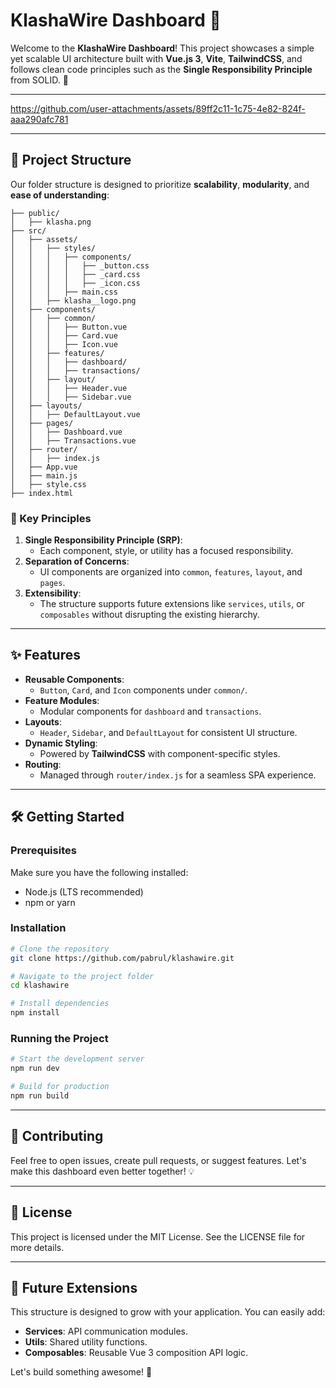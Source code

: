 # KlashaWire Dashboard 🚀

Welcome to the **KlashaWire Dashboard**! This project showcases a simple yet scalable UI architecture built with **Vue.js 3**, **Vite**, **TailwindCSS**, and follows clean code principles such as the **Single Responsibility Principle** from SOLID. 🎯

---


https://github.com/user-attachments/assets/89ff2c11-1c75-4e82-824f-aaa290afc781


---


## 📂 Project Structure

Our folder structure is designed to prioritize **scalability**, **modularity**, and **ease of understanding**:

```
├── public/
│   ├── klasha.png
├── src/
│   ├── assets/
│   │   ├── styles/
│   │   │   ├── components/
│   │   │   │   ├── _button.css
│   │   │   │   ├── _card.css
│   │   │   │   ├── _icon.css
│   │   │   ├── main.css
│   │   ├── klasha__logo.png
│   ├── components/
│   │   ├── common/
│   │   │   ├── Button.vue
│   │   │   ├── Card.vue
│   │   │   ├── Icon.vue
│   │   ├── features/
│   │   │   ├── dashboard/
│   │   │   ├── transactions/
│   │   ├── layout/
│   │   │   ├── Header.vue
│   │   │   ├── Sidebar.vue
│   ├── layouts/
│   │   ├── DefaultLayout.vue
│   ├── pages/
│   │   ├── Dashboard.vue
│   │   ├── Transactions.vue
│   ├── router/
│   │   ├── index.js
│   ├── App.vue
│   ├── main.js
│   ├── style.css
├── index.html
```

### 🔑 Key Principles

1. **Single Responsibility Principle (SRP)**:
   - Each component, style, or utility has a focused responsibility.
2. **Separation of Concerns**:
   - UI components are organized into `common`, `features`, `layout`, and `pages`.
3. **Extensibility**:
   - The structure supports future extensions like `services`, `utils`, or `composables` without disrupting the existing hierarchy.

---

## ✨ Features

- **Reusable Components**:
  - `Button`, `Card`, and `Icon` components under `common/`.
- **Feature Modules**:
  - Modular components for `dashboard` and `transactions`.
- **Layouts**:
  - `Header`, `Sidebar`, and `DefaultLayout` for consistent UI structure.
- **Dynamic Styling**:
  - Powered by **TailwindCSS** with component-specific styles.
- **Routing**:
  - Managed through `router/index.js` for a seamless SPA experience.

---

## 🛠️ Getting Started

### Prerequisites

Make sure you have the following installed:

- Node.js (LTS recommended)
- npm or yarn

### Installation

```bash
# Clone the repository
git clone https://github.com/pabrul/klashawire.git

# Navigate to the project folder
cd klashawire

# Install dependencies
npm install
```

### Running the Project

```bash
# Start the development server
npm run dev

# Build for production
npm run build
```

---

## 🤝 Contributing

Feel free to open issues, create pull requests, or suggest features. Let's make this dashboard even better together! 💡

---

## 📜 License

This project is licensed under the MIT License. See the LICENSE file for more details.

---

## 🚀 Future Extensions

This structure is designed to grow with your application. You can easily add:

- **Services**: API communication modules.
- **Utils**: Shared utility functions.
- **Composables**: Reusable Vue 3 composition API logic.

Let's build something awesome! 🌟
